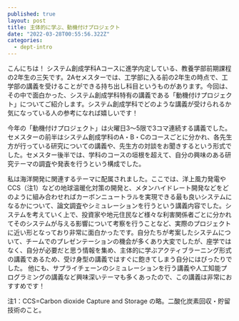 ```yaml
---
published: true
layout: post
title: 主体的に学ぶ、動機付けプロジェクト
date: "2022-03-28T00:55:56.322Z"
categories:
  - dept-intro
---
```




こんにちは！ システム創成学科Aコースに進学内定している、教養学部前期課程の2年生の三矢です。2Aセメスターでは、工学部に入る前の2年生の時点で、工学部の講義を受けることができる持ち出し科目というものがあります。今回は、その中で面白かった、システム創成学科特有の講義である「動機付けプロジェクト」についてご紹介します。システム創成学科でどのような講義が受けられるか気になっている人の参考になれば嬉しいです！

今年の「動機付けプロジェクト」は火曜日3〜5限で3コマ連続する講義でした。セメスターの前半はシステム創成学科のA・B・Cのコースごとに分かれ、各先生方が行っている研究についての講義や、先生方の対談をお聞きするという形式でした。セメスター後半では、学科のコースの垣根を超えて、自分の興味のある研究テーマの調査や発表を行うという構成でした。

私は海洋開発に関連するテーマに配属されました。ここでは、洋上風力発電やCCS（注1）などの地球温暖化対策の開発と、メタンハイドレート開発などをどのように組み合わせればカーボンニュートラルを実現できる最も良いシステムになるかについて、論文調査やシミュレーションを行うという講義内容でした。システムを考えていく上で、投資家や地元住民など様々な利害関係者ごとに分かれてそのシステムが与える影響について考察を行うことなど、実際のプロジェクトに近い形となっており非常に面白かったです。自分たちが考案したシステムについて、チームでのプレゼンテーションの機会が多くあり大変でしたが、座学ではなく、自分が必要だと思う情報を集め、主体的に学ぶアクティブラーニング形式の講義であるため、受け身型の講義ではすぐに飽きてしまう自分にはぴったりでした。
他にも、サプライチェーンのシミュレーションを行う講義や人工知能プログラミングの講義など興味深いテーマも多くあったので、この講義は非常におすすめです！


注1：CCS=Carbon dioxide Capture and Storage の略。二酸化炭素回収・貯留技術のこと。



